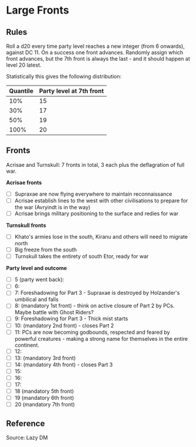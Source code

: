 # Large Fronts

## Rules

Roll a d20 every time party level reaches a new integer (from 6 onwards), against DC 11. On a success one front advances. Randomly assign which front advances, but the 7th front is always the last - and it should happen at level 20 latest.

Statistically this gives the following distribution:

| Quantile | Party level at 7th front |
| -------- | ------------------------ |
| 10%      | 15                       |
| 30%      | 17                       |
| 50%      | 19                       |
| 100%     | 20                       |

## Fronts

Acrisae and Turnskull: 7 fronts in total, 3 each plus the deflagration of full war.

**Acrisae fronts**
- [ ] Supraxae are now flying everywhere to maintain reconnaissance 
- [ ] Acrisae establish lines to the west with other civilisations to prepare for the war (Avryindt is in the way)
- [ ] Acrisae brings military positioning to the surface and redies for war

**Turnskull fronts**
- [ ] Khato's armies lose in the south, Kiranu and others will need to migrate north
- [ ] Big freeze from the south
- [ ] Turnskull takes the entirety of south Etor, ready for war

**Party level and outcome**
- [ ] 5 (party went back):
- [ ] 6:
- [ ] 7: Foreshadowing for Part 3 - Supraxae is destroyed by Holzander's umbilical and falls
- [ ] 8: (mandatory 1st front) - think on active closure of Part 2 by PCs. Maybe battle with Ghost Riders? 
- [ ] 9: Foreshadowing for Part 3 - Thick mist starts
- [ ] 10: (mandatory 2nd front) - closes Part 2
- [ ] 11: PCs are now becoming godbounds, respected and feared by powerful creatures - making a strong name for themselves in the entire continent.
- [ ] 12:
- [ ] 13: (mandatory 3rd front)
- [ ] 14: (mandatory 4th front) - closes Part 3
- [ ] 15:
- [ ] 16:
- [ ] 17:
- [ ] 18 (mandatory 5th front)
- [ ] 19 (mandatory 6th front)
- [ ] 20 (mandatory 7th front)

## Reference
Source: Lazy DM

